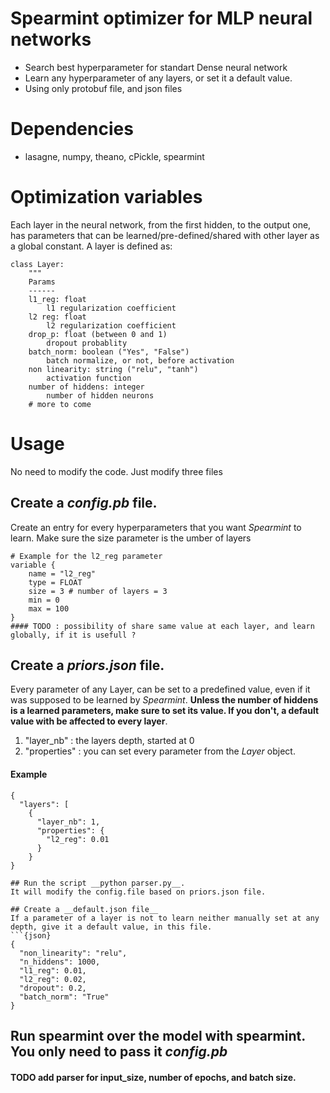 # Spearmint optimizer for MLP neural networks
* Search best hyperparameter for standart Dense neural network
* Learn any hyperparameter of any layers, or set it a default value.
* Using only protobuf file, and json files

# Dependencies
* lasagne, numpy, theano, cPickle, spearmint

# Optimization variables
Each layer in the neural network, from the first hidden, to the output one, has parameters that can be learned/pre-defined/shared with other layer as a global constant. A layer is defined as:
```
class Layer:
	"""
	Params
	------	
	l1_reg: float
		l1 regularization coefficient	
	l2 reg: float
		l2 regularization coefficient
	drop_p: float (between 0 and 1)
		dropout probablity
	batch_norm: boolean ("Yes", "False")
		batch normalize, or not, before activation
	non linearity: string ("relu", "tanh")
		activation function 
	number of hiddens: integer
		number of hidden neurons
	# more to come
``` 

# Usage
No need to modify the code. Just modify three files	

## Create a _config.pb_ file. 
Create an entry for every hyperparameters that you want _Spearmint_ to learn. Make sure the size parameter is the umber of layers
```{python}
# Example for the l2_reg parameter
variable {
    name = "l2_reg" 
    type = FLOAT
    size = 3 # number of layers = 3
    min = 0
    max = 100
}
#### TODO : possibility of share same value at each layer, and learn globally, if it is usefull ?
``` 


## Create a _priors.json_ file.
Every parameter of any Layer, can be set to a predefined value, even if it was supposed to be learned by _Spearmint_. __Unless the number of hiddens is a learned parameters, make sure to set its value. If you don't, a default value with be affected to every layer__. 
1. "layer_nb" : the layers depth, started at 0
2. "properties" : you can set every parameter from the _Layer_ object.
#### Example
```{json}
{
  "layers": [
    {
      "layer_nb": 1,
      "properties": {
        "l2_reg": 0.01
      }
    }
}

## Run the script __python parser.py__. 
It will modify the config.file based on priors.json file.

## Create a __default.json file__
If a parameter of a layer is not to learn neither manually set at any depth, give it a default value, in this file.
```{json}
{
  "non_linearity": "relu",
  "n_hiddens": 1000,
  "l1_reg": 0.01,
  "l2_reg": 0.02,
  "dropout": 0.2,
  "batch_norm": "True"
}
```

## Run spearmint over the model with spearmint. You only need to pass it _config.pb_
#### TODO add parser for input_size, number of epochs, and batch size.


